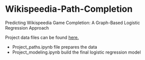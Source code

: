 # Wikispeedia-Path-Completion
 Predicting Wikispeedia Game Completion: A Graph-Based Logistic Regression Approach
 
 Project data files can be found [here.](https://snap.stanford.edu/data/wikispeedia.html)

 - Project_paths.ipynb file prepares the data 
 - Project_modeling.ipynb build the final logistic regression model
